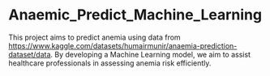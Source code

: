 # Anaemic_Predict_Machine_Learning
 This project aims to predict anemia using data from https://www.kaggle.com/datasets/humairmunir/anaemia-prediction-dataset/data. By developing a Machine Learning model, we aim to assist healthcare professionals in assessing anemia risk efficiently.
